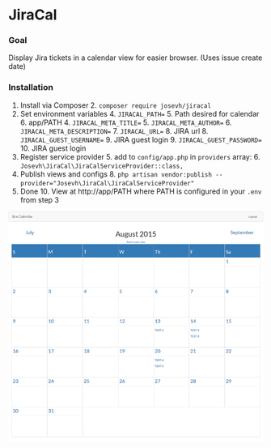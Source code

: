 # JiraCal

### Goal
  Display Jira tickets in a calendar view for easier browser. (Uses issue create date)

### Installation
 1. Install via Composer
	 2. ```composer require josevh/jiracal```
 3. Set environment variables
	 4. ```JIRACAL_PATH=```
		 5. Path desired for calendar
		 6. app/PATH
	 4. ```JIRACAL_META_TITLE=```
	 5. ```JIRACAL_META_AUTHOR=```
	 6. ```JIRACAL_META_DESCRIPTION=```
	 7. ```JIRACAL_URL=```
		 8. JIRA url
	 8. ```JIRACAL_GUEST_USERNAME=```
		 9. JIRA guest login
	 9. ```JIRACAL_GUEST_PASSWORD=```
		 10. JIRA guest login
 4. Register service provider
	 5. add to ```config/app.php``` in ```providers``` array:
	 6. ```Josevh\JiraCal\JiraCalServiceProvider::class,```
 7. Publish views and configs
	 8. ```php artisan vendor:publish --provider="Josevh\JiraCal\JiraCalServiceProvider"```
 9. Done
	 10. View at http://app/PATH where PATH is configured in your ```.env``` from step 3


![screenshot](screenshot.png)
